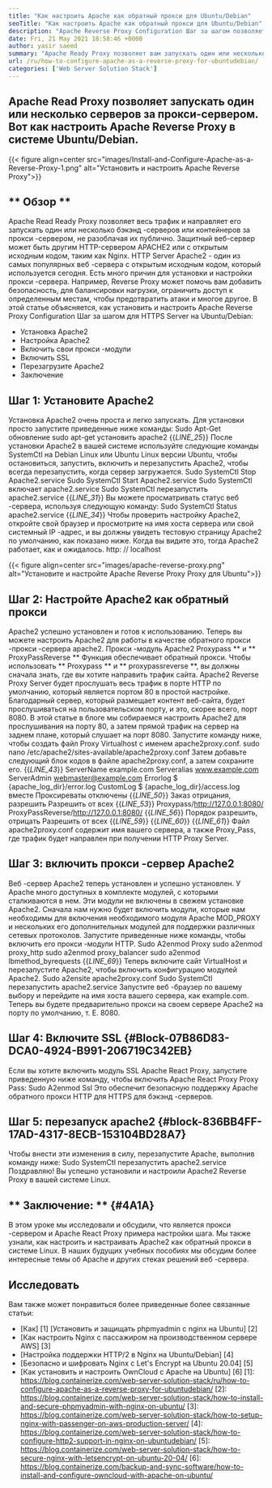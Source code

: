 ```yaml
---
title: "Как настроить Apache как обратный прокси для Ubuntu/Debian" 
seoTitle: "Как настроить Apache как обратный прокси для Ubuntu/Debian" 
description: "Apache Reverse Proxy Configuration Шаг за шагом позволяет запустить один или несколько задняя серверов за прокси -сервером с MOD_PROXY на Ubuntu/Debian Linux." 
date: Fri, 21 May 2021 18:58:46 +0000
author: yasir saeed
summary: "Apache Ready Proxy позволяет вам запускать один или несколько серверов за прокси-сервером. Вот как настроить Apache Reverse Proxy в системе Ubuntu/Debian." 
url: /ru/how-to-configure-apache-as-a-reverse-proxy-for-ubuntudebian/
categories: ['Web Server Solution Stack']
---
```


## Apache Read Proxy позволяет запускать один или несколько серверов за прокси-сервером. Вот как настроить Apache Reverse Proxy в системе Ubuntu/Debian.

{{< figure align=center src="images/Install-and-Configure-Apache-as-a-Reverse-Proxy-1.png" alt="Установить и настроить Apache Reverse Proxy">}}


## ** Обзор **
Apache Read Ready Proxy позволяет весь трафик и направляет его запускать один или несколько бэкэнд -серверов или контейнеров за прокси -сервером, не разоблачая их публично. Защитный веб-сервер может быть другим HTTP-сервером APACHE2 или с открытым исходным кодом, таким как Nginx. HTTP Server Apache2 - один из самых популярных веб -сервера с открытым исходным кодом, который используется сегодня.
Есть много причин для установки и настройки прокси -сервера. Например, Reverse Proxy может помочь вам добавить безопасность, для балансировки нагрузки, ограничить доступ к определенным местам, чтобы предотвратить атаки и многое другое. В этой статье объясняется, как установить и настроить Apache Reverse Proxy Configuration Шаг за шагом для HTTPS Server на Ubuntu/Debian:
  * Установка Apache2
  * Настройка Apache2
  * Включить свои прокси -модули
  * Включить SSL
  * Перезагрузите Apache2
  * Заключение

## Шаг 1: Установите Apache2
Установка Apache2 очень проста и легко запускать. Для установки просто запустите приведенные ниже команды:
Sudo Apt-Get обновление
sudo apt-get установить apache2
{{_LINE_25_}}
После установки Apache2 в вашей системе используйте следующие команды SystemCtl на Debian Linux или Ubuntu Linux версии Ubuntu, чтобы остановиться, запустить, включить и перезапустить Apache2, чтобы всегда перезапустить, когда сервер загружается.
Sudo SystemCtl Stop Apache2.service
Sudo SystemCtl Start Apache2.service
Sudo SystemCtl включает apache2.service
Sudo SystemCtl перезапустить apache2.service
{{_LINE_31_}}
Вы можете просматривать статус веб -сервера, используя следующую команду:
Sudo SystemCtl Status apache2.service
{{_LINE_34_}}
Чтобы проверить настройку Apache2, откройте свой браузер и просмотрите на имя хоста сервера или свой системный IP -адрес, и вы должны увидеть тестовую страницу Apache2 по умолчанию, как показано ниже. Когда вы видите это, тогда Apache2 работает, как и ожидалось. http: // localhost

{{< figure align=center src="images/apache-reverse-proxy.png" alt="Установите и настройте Apache Reverse Proxy Proxy для Ubuntu">}}


## Шаг 2: Настройте Apache2 как обратный прокси
Apache2 успешно установлен и готов к использованию. Теперь вы можете настроить Apache2 для работы в качестве обратного прокси -прокси -сервера apache2. Прокси -модуль Apache2 Proxypass ** и ** ProxyPassReverse ** Функция обеспечивает обратный прокси. Чтобы использовать ** Proxypass ** и ** proxypassreverse **, вы должны сначала знать, где вы хотите направить трафик сайта.
Apache2 Reverse Proxy Server будет прослушать весь трафик в порте HTTP по умолчанию, который является портом 80 в простой настройке. Благодарный сервер, который размещает контент веб-сайта, будет прослушиваться на пользовательском порту, и это, скорее всего, порт 8080.
В этой статье в блоге мы собираемся настроить Apache2 для прослушивания на порту 80, а затем прямой трафик на сервер на заднем плане, который слушает на порт 8080. Запустите команду ниже, чтобы создать файл Proxy Virtualhost с именем apache2proxy.conf.
sudo nano /etc/apache2/sites-available/apache2proxy.conf
Затем добавьте следующий блок кодов в файле apache2proxy.conf, а затем сохраните его.
{{_LINE_43_}}
        ServerName example.com
        Serveralias www.example.com
        ServerAdmin webmaster@example.com
        Errorlog $ {apache_log_dir}/error.log
        CustomLog $ {apache_log_dir}/access.log вместе
        Проксиреваты отключены
{{_LINE_50_}}
          Заказ отрицания, разрешить
          Разрешить от всех
{{_LINE_53_}}
        Proxypass/http://127.0.0.1:8080/
        ProxyPassReverse/http://127.0.0.1:8080/
{{_LINE_56_}}
          Порядок разрешить, отрицать
          Разрешить от всех
{{_LINE_59_}}
{{_LINE_60_}}
{{_LINE_61_}}
Файл apache2proxy.conf содержит имя вашего сервера, а также Proxy_Pass, где трафик будет направлен при получении HTTP Proxy Server.

## Шаг 3: включить прокси -сервер Apache2
Веб -сервер Apache2 теперь установлен и успешно установлен. У Apache много доступных в комплекте модулей, с которыми сталкиваются в нем. Эти модули не включены в свежем установке Apache2. Сначала нам нужно будет включить модули, которые нам необходимы для включения необходимого модуля Apache MOD_PROXY и нескольких его дополнительных модулей для поддержки различных сетевых протоколов. Запустите приведенные ниже команды, чтобы включить его прокси -модули HTTP.
Sudo A2enmod Proxy
sudo a2enmod proxy_http
sudo a2enmod proxy_balancer
sudo a2enmod lbmethod_byrequests
{{_LINE_69_}}
Теперь включите сайт VirtualHost и перезапустите Apache2, чтобы включить конфигурацию модулей Apache2.
Sudo a2ensite apache2proxy.conf
Sudo SystemCtl перезапустить apache2.service
Запустите веб -браузер по вашему выбору и перейдите на имя хоста вашего сервера, как example.com. Теперь вы будете предварительно прокси на своем сервере Apache2 на порту по умолчанию, т. Е. 8080.

## Шаг 4: Включите SSL {#Block-07B86D83-DCA0-4924-B991-206719C342EB}
Если вы хотите включить модуль SSL Apache React Proxy, запустите приведенную ниже команду, чтобы включить Apache React Proxy Proxy Pass:
Sudo A2enmod Ssl
Это обеспечит безопасную поддержку Apache обратного прокси HTTP для HTTPS для бэкэнд -серверов.

## Шаг 5: перезапуск apache2 {#block-836BB4FF-17AD-4317-8ECB-153104BD28A7}
Чтобы внести эти изменения в силу, перезапустите Apache, выполнив команду ниже:
Sudo SystemCtl перезапустить apache2.service
Поздравляю! Вы успешно установили и настроили Apache2 Reverse Proxy в вашей системе Linux.

## ** Заключение: ** {#4A1A}
В этом уроке мы исследовали и обсудили, что является прокси -сервером и Apache React Proxy примера настройки шага. Мы также узнали, как настроить и настраивать Apache2 как обратный прокси в системе Linux. В наших будущих учебных пособиях мы обсудим более интересные темы об Apache и других стеках решений веб -сервера.

## Исследовать
Вам также может понравиться более приведенные более связанные статьи:
  * [Как] [1] [Установить и защищать phpmyadmin с nginx на Ubuntu] [2]
  * [Как настроить Nginx с пассажиром на производственном сервере AWS] [3]
  * [Настройка поддержки HTTP/2 в Nginx на Ubuntu/Debian] [4]
  * [Безопасно и шифровать Nginx с Let's Encrypt на Ubuntu 20.04] [5]
  * [Как установить и настроить OwnCloud с Apache на Ubuntu] [6]
[1]: https://blog.containerize.com/web-server-solution-stack/ru/how-to-configure-apache-as-a-reverse-proxy-for-ubuntudebian/
[2]: https://blog.containerize.com/web-server-solution-stack/how-to-install-and-secure-phpmyadmin-with-nginx-on-ubuntu/
[3]: https://blog.containerize.com/web-server-solution-stack/how-to-setup-nginx-with-passenger-on-aws-production-server/
[4]: https://blog.containerize.com/web-server-solution-stack/how-to-configure-http2-support-in-nginx-on-ubuntudebian/
[5]: https://blog.containerize.com/web-server-solution-stack/how-to-secure-nginx-with-letsencrypt-on-ubuntu-20-04/
[6]: https://blog.containerize.com/backup-and-sync-software/how-to-install-and-configure-owncloud-with-apache-on-ubuntu/
